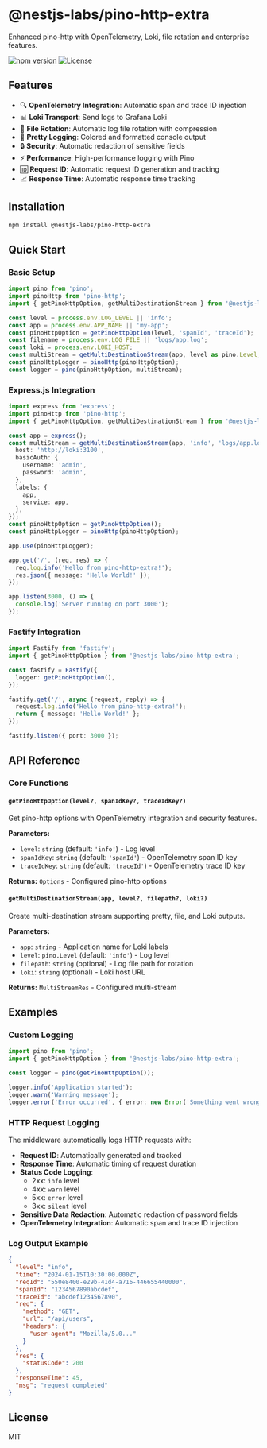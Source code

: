 # @nestjs-labs/pino-http-extra

Enhanced pino-http with OpenTelemetry, Loki, file rotation and enterprise features.

[![npm version](https://img.shields.io/npm/v/@nestjs-labs/pino-http-extra.svg)](https://www.npmjs.com/package/@nestjs-labs/pino-http-extra)
[![License](https://img.shields.io/npm/l/@nestjs-labs/pino-http-extra.svg)](https://github.com/nestjs-labs/nestjs-pino-extra/blob/main/LICENSE)

## Features

- 🔍 **OpenTelemetry Integration**: Automatic span and trace ID injection
- 📊 **Loki Transport**: Send logs to Grafana Loki
- 📁 **File Rotation**: Automatic log file rotation with compression
- 🎨 **Pretty Logging**: Colored and formatted console output
- 🔒 **Security**: Automatic redaction of sensitive fields
- ⚡ **Performance**: High-performance logging with Pino
- 🆔 **Request ID**: Automatic request ID generation and tracking
- 📈 **Response Time**: Automatic response time tracking

## Installation

```bash
npm install @nestjs-labs/pino-http-extra
```

## Quick Start

### Basic Setup

```typescript
import pino from 'pino';
import pinoHttp from 'pino-http';
import { getPinoHttpOption, getMultiDestinationStream } from '@nestjs-labs/pino-http-extra';

const level = process.env.LOG_LEVEL || 'info';
const app = process.env.APP_NAME || 'my-app';
const pinoHttpOption = getPinoHttpOption(level, 'spanId', 'traceId');
const filename = process.env.LOG_FILE || 'logs/app.log';
const loki = process.env.LOKI_HOST;
const multiStream = getMultiDestinationStream(app, level as pino.Level, filename, loki);
const pinoHttpLogger = pinoHttp(pinoHttpOption);
const logger = pino(pinoHttpOption, multiStream);
```

### Express.js Integration

```typescript
import express from 'express';
import pinoHttp from 'pino-http';
import { getPinoHttpOption, getMultiDestinationStream } from '@nestjs-labs/pino-http-extra';

const app = express();
const multiStream = getMultiDestinationStream(app, 'info', 'logs/app.log', {
  host: 'http://loki:3100',
  basicAuth: {
    username: 'admin',
    password: 'admin',
  },
  labels: {
    app,
    service: app,
  },
});
const pinoHttpOption = getPinoHttpOption();
const pinoHttpLogger = pinoHttp(pinoHttpOption);

app.use(pinoHttpLogger);

app.get('/', (req, res) => {
  req.log.info('Hello from pino-http-extra!');
  res.json({ message: 'Hello World!' });
});

app.listen(3000, () => {
  console.log('Server running on port 3000');
});
```

### Fastify Integration

```typescript
import Fastify from 'fastify';
import { getPinoHttpOption } from '@nestjs-labs/pino-http-extra';

const fastify = Fastify({
  logger: getPinoHttpOption(),
});

fastify.get('/', async (request, reply) => {
  request.log.info('Hello from pino-http-extra!');
  return { message: 'Hello World!' };
});

fastify.listen({ port: 3000 });
```

## API Reference

### Core Functions

#### `getPinoHttpOption(level?, spanIdKey?, traceIdKey?)`

Get pino-http options with OpenTelemetry integration and security features.

**Parameters:**

- `level`: `string` (default: `'info'`) - Log level
- `spanIdKey`: `string` (default: `'spanId'`) - OpenTelemetry span ID key
- `traceIdKey`: `string` (default: `'traceId'`) - OpenTelemetry trace ID key

**Returns:** `Options` - Configured pino-http options

#### `getMultiDestinationStream(app, level?, filepath?, loki?)`

Create multi-destination stream supporting pretty, file, and Loki outputs.

**Parameters:**

- `app`: `string` - Application name for Loki labels
- `level`: `pino.Level` (default: `'info'`) - Log level
- `filepath`: `string` (optional) - Log file path for rotation
- `loki`: `string` (optional) - Loki host URL

**Returns:** `MultiStreamRes` - Configured multi-stream

## Examples

### Custom Logging

```typescript
import pino from 'pino';
import { getPinoHttpOption } from '@nestjs-labs/pino-http-extra';

const logger = pino(getPinoHttpOption());

logger.info('Application started');
logger.warn('Warning message');
logger.error('Error occurred', { error: new Error('Something went wrong') });
```

### HTTP Request Logging

The middleware automatically logs HTTP requests with:

- **Request ID**: Automatically generated and tracked
- **Response Time**: Automatic timing of request duration
- **Status Code Logging**:
  - 2xx: `info` level
  - 4xx: `warn` level
  - 5xx: `error` level
  - 3xx: `silent` level
- **Sensitive Data Redaction**: Automatic redaction of password fields
- **OpenTelemetry Integration**: Automatic span and trace ID injection

### Log Output Example

```json
{
  "level": "info",
  "time": "2024-01-15T10:30:00.000Z",
  "reqId": "550e8400-e29b-41d4-a716-446655440000",
  "spanId": "1234567890abcdef",
  "traceId": "abcdef1234567890",
  "req": {
    "method": "GET",
    "url": "/api/users",
    "headers": {
      "user-agent": "Mozilla/5.0..."
    }
  },
  "res": {
    "statusCode": 200
  },
  "responseTime": 45,
  "msg": "request completed"
}
```

## License

MIT
